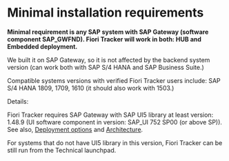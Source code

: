 # Minimal installation requirements

**Minimal requirement is any SAP system with SAP Gateway (software component SAP_GWFND). Fiori Tracker will work in both: HUB and Embedded deployment.**

We built it on SAP Gateway, so it is not affected by the backend system version (can work both with SAP S/4 HANA and SAP Business Suite.)

Compatible systems versions with verified Fiori Tracker users include: SAP S/4 HANA 1809, 1709, 1610 (it should also work with 1503.)

Details: 

Fiori Tracker requires SAP Gateway with SAP UI5 library at least version: 1.48.9 (UI software component in version: SAP_UI 752 SP00 (or above SP)). See also,  [Deployment options](/installation/deployment/intro.md) and [Architecture](/how-it-works/architecture.md).

For systems that do not have UI5 library in this version, Fiori Tracker can be still run from the Technical launchpad.